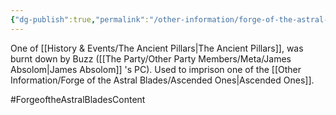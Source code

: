 ```yaml
---
{"dg-publish":true,"permalink":"/other-information/forge-of-the-astral-blades/locations/the-elderwood/","updated":"2025-08-11T11:53:32.334+01:00"}
---
```


One of [[History & Events/The Ancient Pillars\|The Ancient Pillars]], was burnt down by Buzz ([[The Party/Other Party Members/Meta/James Absolom\|James Absolom]] 's PC). Used to imprison one of the [[Other Information/Forge of the Astral Blades/Ascended Ones\|Ascended Ones]].

#ForgeoftheAstralBladesContent 
